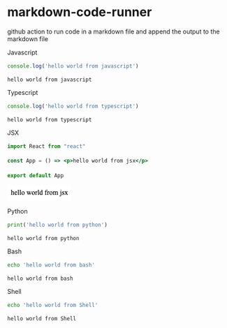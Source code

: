 # markdown-code-runner
github action to run code in a markdown file and append the output to the markdown file

Javascript

``` js
console.log('hello world from javascript')
```


``` markdown-code-runner
hello world from javascript

```


Typescript

``` ts
console.log('hello world from typescript')
```


``` markdown-code-runner
hello world from typescript

```


JSX

``` jsx
import React from "react"

const App = () => <p>hello world from jsx</p>

export default App
```

<!-- markdown-code-runner image-start -->

![rendered jsx](./README.2.png)

<!-- markdown-code-runner image-end -->

Python

``` py
print('hello world from python')
```


``` markdown-code-runner
hello world from python

```


Bash

``` bash
echo 'hello world from bash'
```


``` markdown-code-runner
hello world from bash

```


Shell

``` sh
echo 'hello world from Shell'
```


``` markdown-code-runner
hello world from Shell

```
